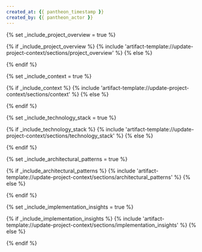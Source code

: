 ```yaml
---
created_at: {{ pantheon_timestamp }}
created_by: {{ pantheon_actor }}
---
```

{% set _include_project_overview = true %}
<!-- SECTION:START:PROJECT_OVERVIEW -->
{% if _include_project_overview %}
{% include 'artifact-template://update-project-context/sections/project_overview' %}
{% else %}
<!-- SECTION:PLACEHOLDER -->
{% endif %}
<!-- SECTION:END:PROJECT_OVERVIEW -->

{% set _include_context = true %}
<!-- SECTION:START:CONTEXT -->
{% if _include_context %}
{% include 'artifact-template://update-project-context/sections/context' %}
{% else %}
<!-- SECTION:PLACEHOLDER -->
{% endif %}
<!-- SECTION:END:CONTEXT -->

{% set _include_technology_stack = true %}
<!-- SECTION:START:TECHNOLOGY_STACK -->
{% if _include_technology_stack %}
{% include 'artifact-template://update-project-context/sections/technology_stack' %}
{% else %}
<!-- SECTION:PLACEHOLDER -->
{% endif %}
<!-- SECTION:END:TECHNOLOGY_STACK -->

{% set _include_architectural_patterns = true %}
<!-- SECTION:START:ARCHITECTURAL_PATTERNS -->
{% if _include_architectural_patterns %}
{% include 'artifact-template://update-project-context/sections/architectural_patterns' %}
{% else %}
<!-- SECTION:PLACEHOLDER -->
{% endif %}
<!-- SECTION:END:ARCHITECTURAL_PATTERNS -->

{% set _include_implementation_insights = true %}
<!-- SECTION:START:IMPLEMENTATION_INSIGHTS -->
{% if _include_implementation_insights %}
{% include 'artifact-template://update-project-context/sections/implementation_insights' %}
{% else %}
<!-- SECTION:PLACEHOLDER -->
{% endif %}
<!-- SECTION:END:IMPLEMENTATION_INSIGHTS -->